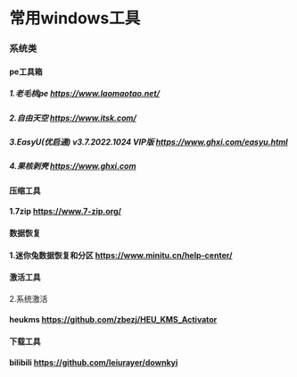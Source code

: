 

# 常用windows工具

### 系统类

#### pe工具箱

##### 1.老毛桃pe https://www.laomaotao.net/
##### 2.自由天空 https://www.itsk.com/
##### 3.EasyU(优启通) v3.7.2022.1024 VIP版  https://www.ghxi.com/easyu.html
##### 4.果核剥壳 https://www.ghxi.com


#### 压缩工具


#### 1.7zip https://www.7-zip.org/

#### 数据恢复

#### 1.迷你兔数据恢复和分区 https://www.minitu.cn/help-center/


#### 激活工具

2.系统激活

#### heukms https://github.com/zbezj/HEU_KMS_Activator


#### 下载工具


####  bilibili https://github.com/leiurayer/downkyi



